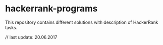 # hackerrank-programs
This repository contains different solutions with description of HackerRank tasks.

// last update: 20.06.2017
